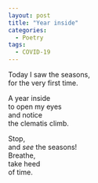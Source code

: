 ```yaml
---
layout: post
title: "Year inside"
categories:
  - Poetry
tags:
  - COVID-19
---
```

Today I saw the seasons,  
for the very first time. 

A year inside  
to open my eyes  
and notice  
the clematis climb. 

Stop,  
and *see* the seasons!  
Breathe,  
take heed  
of time.
